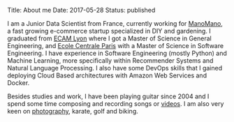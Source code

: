 Title: About me
Date: 2017-05-28
Status: published

I am a Junior Data Scientist from France, currently working for [ManoMano](https://manomano.fr), a fast growing e-commerce startup specialized in DIY and gardening. I graduated from [ECAM Lyon](https://ecam.fr) where I got a Master of Science in General Engineering, and [Ecole Centrale Paris](https://ecp.fr) with a Master of Science in Software Engineering.
I have experience in Software Engineering (mostly Python) and Machine Learning, more specifically within Recommender Systems and Natural Language Processing. I also have some DevOps skills that I gained deploying Cloud Based architectures with Amazon Web Services and Docker.

Besides studies and work, I have been playing guitar since 2004 and I spend some time composing and recording songs or [videos](https://youtube.com/ericmusic13). I am also very keen on [photography](https://500px.com/ericda), karate, golf and biking.
